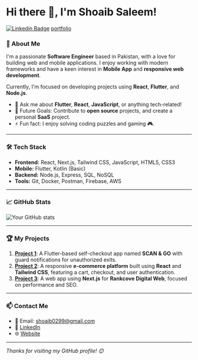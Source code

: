# Hi there 👋, I'm Shoaib Saleem!

[![Linkedin Badge](https://img.shields.io/badge/-Connect-blue?style=flat-square&logo=Linkedin&logoColor=white&link=https://www.linkedin.com/in/yourprofile)](https://www.linkedin.com/in/shoaibsaleem0299) 
[portfolio](https://shoaibsaleem.vercel.app/)

### 🚀 About Me
I'm a passionate **Software Engineer** based in Pakistan, with a love for building web and mobile applications. I enjoy working with modern frameworks and have a keen interest in **Mobile App** and **responsive web development**.

Currently, I'm focused on developing projects using **React**, **Flutter**, and **Node.js**.

- 💬 Ask me about **Flutter**, **React**, **JavaScript**, or anything tech-related!
- 🎯 Future Goals: Contribute to **open source** projects, and create a personal **SaaS** project.
- ⚡ Fun fact: I enjoy solving coding puzzles and gaming 🎮.

---

### 🛠 Tech Stack
- **Frontend:** React, Next.js, Tailwind CSS, JavaScript, HTML5, CSS3
- **Mobile:** Flutter, Kotlin (Basic)
- **Backend:** Node.js, Express, SQL, NoSQL
- **Tools:** Git, Docker, Postman, Firebase, AWS

---

### 📈 GitHub Stats
![Your GitHub stats](https://github-readme-stats.vercel.app/api?username=shoaibsaleem0299&show_icons=true&theme=radical)

---

### 🏆 My Projects
1. **[Project 1](https://github.com/shoaibsaleem0299/Scan-and-Go)**: A Flutter-based self-checkout app named **SCAN & GO** with guard notifications for unauthorized exits.
2. **[Project 2](https://github.com/shoaibsaleem0299/Awesome-E-commerce)**: A responsive **e-commerce platform** built using **React** and **Tailwind CSS**, featuring a cart, checkout, and user authentication.
3. **[Project 3](https://github.com/shoaibsaleem0299/RankCove-Digital)**: A web app using **Next.js** for **Rankcove Digital Web**, focused on performance and SEO.

---

### 📫 Contact Me
- 📧 Email: shoaib0299@gmail.com
- 💼 [LinkedIn](https://www.linkedin.com/in/shoaibsaleem0299)
- 🌐 [Website](https://yourwebsite.com)

---

_Thanks for visiting my GitHub profile! 😊_
